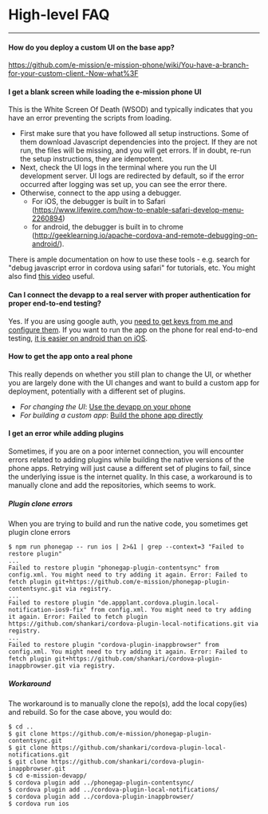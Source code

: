 # High-level FAQ
---

#### How do you deploy a custom UI on the base app? ####
https://github.com/e-mission/e-mission-phone/wiki/You-have-a-branch-for-your-custom-client.-Now-what%3F

#### I get a blank screen while loading the e-mission phone UI ####
This is the White Screen Of Death (WSOD) and typically indicates that you have an error preventing the scripts from loading.
- First make sure that you have followed all setup instructions. Some of them download Javascript dependencies into the project. If they are not run, the files will be missing, and you will get errors. If in doubt, re-run the setup instructions, they are idempotent.
- Next, check the UI logs in the terminal where you run the UI development server. UI logs are redirected by default, so if the error occurred after logging was set up, you can see the error there.
- Otherwise, connect to the app using a debugger.
  - For iOS, the debugger is built in to Safari (https://www.lifewire.com/how-to-enable-safari-develop-menu-2260894)
  - for android, the debugger is built in to chrome (http://geeklearning.io/apache-cordova-and-remote-debugging-on-android/).
  
There is ample documentation on how to use these tools - e.g. search for "debug javascript error in cordova using safari" for tutorials, etc. You might also find [this video](https://people.eecs.berkeley.edu/~shankari/syntax_error_wsod.mov) useful.

#### Can I connect the devapp to a real server with proper authentication for proper end-to-end testing? ####
Yes. If you are using google auth, you [need to get keys from me and configure them](https://github.com/e-mission/e-mission-server/wiki/Configuring-authentication#more-detailsfaq). If you want to run the app on the phone for real end-to-end testing, [it is easier on android than on iOS](https://github.com/e-mission/e-mission-docs/blob/dev-app-auth-clarification/docs/overview/high_level_faq.md#how-to-get-the-app-onto-a-real-phone).

#### How to get the app onto a real phone ####
This really depends on whether you still plan to change the UI, or whether you are largely done with the UI changes and want to build a custom app for deployment, potentially with a different set of plugins.
- *For changing the UI*: [Use the devapp on your phone](https://github.com/e-mission/e-mission-devapp/blob/master/README.md#installing-on-a-real-phone)
- *For building a custom app*: [Build the phone app directly](https://github.com/e-mission/e-mission-phone/blob/master/README.md#updating-the-e-mission--plugins-or-adding-new-plugins)

#### I get an error while adding plugins ####

Sometimes, if you are on a poor internet connection, you will encounter errors related to adding plugins while building the native versions of the phone apps. Retrying will just cause a different set of plugins to fail, since the underlying issue is the internet quality. In this case, a workaround is to manually clone and add the repositories, which seems to work.

##### Plugin clone errors #####

When you are trying to build and run the native code, you sometimes get plugin clone errors

```
$ npm run phonegap -- run ios | 2>&1 | grep --context=3 "Failed to restore plugin"
...
Failed to restore plugin "phonegap-plugin-contentsync" from config.xml. You might need to try adding it again. Error: Failed to fetch plugin git+https://github.com/e-mission/phonegap-plugin-contentsync.git via registry.
...
Failed to restore plugin "de.appplant.cordova.plugin.local-notification-ios9-fix" from config.xml. You might need to try adding it again. Error: Failed to fetch plugin https://github.com/shankari/cordova-plugin-local-notifications.git via registry.
...
Failed to restore plugin "cordova-plugin-inappbrowser" from config.xml. You might need to try adding it again. Error: Failed to fetch plugin git+https://github.com/shankari/cordova-plugin-inappbrowser.git via registry.
```
##### Workaround #####

The workaround is to manually clone the repo(s), add the local copy(ies) and rebuild. So for the case above, you would do:

```
$ cd ..
$ git clone https://github.com/e-mission/phonegap-plugin-contentsync.git
$ git clone https://github.com/shankari/cordova-plugin-local-notifications.git
$ git clone https://github.com/shankari/cordova-plugin-inappbrowser.git
$ cd e-mission-devapp/
$ cordova plugin add ../phonegap-plugin-contentsync/
$ cordova plugin add ../cordova-plugin-local-notifications/
$ cordova plugin add ../cordova-plugin-inappbrowser/
$ cordova run ios
```
